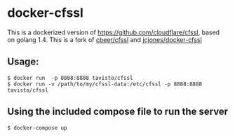 docker-cfssl
============

This is a dockerized version of https://github.com/cloudflare/cfssl, based on golang 1.4.
This is a fork of [cbeer/cfssl](https://registry.hub.docker.com/u/cbeer/cfssl/) and [jcjones/docker-cfssl](https://github.com/jcjones/docker-cfssl)

## Usage:

```console
$ docker run  -p 8888:8888 tavisto/cfssl
$ docker run -v /path/to/my/cfssl-data:/etc/cfssl -p 8888:8888 tavisto/cfssl 
```

## Using the included compose file to run the server
```console
$ docker-compose up
```
